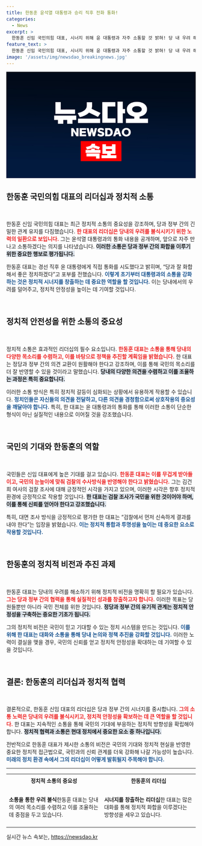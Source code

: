 ```yaml
---
title: 한동훈 윤석열 대통령과 승리 직후 전화 통화!
categories:
  - News
excerpt: >
  한동훈 신임 국민의힘 대표, 시너지 위해 윤 대통령과 자주 소통할 것 밝혀! 당 내 우려 해소를 위한 통화 내용 공개, 김건희 여사 조사에 대한 입장도 주목받아. 정치권의 긴장감 속, 한 대표의 행보를 주목하세요!
feature_text: >
  한동훈 신임 국민의힘 대표, 시너지 위해 윤 대통령과 자주 소통할 것 밝혀! 당 내 우려 해소를 위한 통화 내용 공개, 김건희 여사 조사에 대한 입장도 주목받아. 정치권의 긴장감 속, 한 대표의 행보를 주목하세요!
image: '/assets/img/newsdao_breakingnews.jpg'
---
```


<p><img src="/assets/img/newsdao_breakingnews.jpg" alt="pcversion 속보" /></p>

<h2 data-ke-size="size26">한동훈 국민의힘 대표의 리더십과 정치적 소통</h2>

<p data-ke-size="size16">&nbsp;</p>

<p>한동훈 신임 국민의힘 대표는 최근 정치적 소통의 중요성을 강조하며, 당과 정부 간의 긴밀한 관계 유지를 다짐했습니다. <b><span style="color: #ee2323;">한 대표의 리더십은 당내의 우려를 불식시키기 위한 노력의 일환으로 보입니다.</span></b> 그는 윤석열 대통령과의 통화 내용을 공개하며, 앞으로 자주 만나고 소통하겠다는 의지를 나타냈습니다. <b><span style="background-color: #21538527;">이러한 소통은 당과 정부 간의 화합을 이루기 위한 중요한 행보로 평가됩니다.</span></b> </p>

<p>한동훈 대표는 경선 직후 윤 대통령에게 직접 통화를 시도했다고 밝히며, “당과 잘 화합해서 좋은 정치하겠다”고 포부를 전했습니다. <b><span style="color: #1a5490;">이렇게 초기부터 대통령과의 소통을 강화하는 것은 정치적 시너지를 창출하는 데 중요한 역할을 할 것입니다.</span></b> 이는 당내에서의 우려를 덜어주고, 정치적 안정성을 높이는 데 기여할 것입니다.</p>

<p data-ke-size="size16">&nbsp;</p>

<h2 data-ke-size="size26">정치적 안전성을 위한 소통의 중요성</h2>

<p data-ke-size="size16">&nbsp;</p>

<p>정치적 소통은 효과적인 리더십의 필수 요소입니다. <b><span style="color: #ee2323;">한동훈 대표는 소통을 통해 당내의 다양한 목소리를 수렴하고, 이를 바탕으로 정책을 추진할 계획임을 밝혔습니다.</span></b> 한 대표는 정당과 정부 간의 의견 교환이 원활해야 한다고 강조하며, 이를 통해 국민의 목소리를 더 잘 반영할 수 있을 것이라고 말했습니다. <b><span style="background-color: #21538527;">당내의 다양한 의견을 수렴하고 이를 조율하는 과정은 특히 중요합니다.</span></b> </p>

<p>이러한 소통 방식은 특히 정치적 갈등이 심화되는 상황에서 유용하게 작용할 수 있습니다. <b><span style="color: #1a5490;">정치인들은 자신들의 의견을 전달하고, 다른 의견을 경청함으로써 상호작용의 중요성을 깨달아야 합니다.</span></b> 특히, 한 대표는 윤 대통령과의 통화를 통해 이러한 소통이 단순한 형식이 아닌 실질적인 내용으로 이어질 것을 강조했습니다.</p>

<p data-ke-size="size16">&nbsp;</p>

<h2 data-ke-size="size26">국민의 기대와 한동훈의 역할</h2>

<p data-ke-size="size16">&nbsp;</p>

<p>국민들은 신임 대표에게 높은 기대를 걸고 있습니다. <b><span style="color: #ee2323;">한동훈 대표는 이를 무겁게 받아들이고, 국민의 눈높이에 맞춰 검찰의 수사방식을 반영해야 한다고 밝혔습니다.</span></b> 그는 김건희 여사의 검찰 조사에 대해 긍정적인 시각을 가지고 있으며, 이러한 시각은 향후 정치적 환경에 긍정적으로 작용할 것입니다. <b><span style="background-color: #21538527;">한 대표는 검찰 조사가 국민을 위한 것이어야 하며, 이를 통해 신뢰를 얻어야 한다고 강조했습니다.</span></b></p>

<p>특히, 대면 조사 방식을 긍정적으로 평가한 한 대표는 “검찰에서 먼저 신속하게 결과를 내야 한다”는 입장을 밝혔습니다. <b><span style="color: #1a5490;">이는 정치적 통합과 투명성을 높이는 데 중요한 요소로 작용할 것입니다.</span></b> </p>

<p data-ke-size="size16">&nbsp;</p>

<h2 data-ke-size="size26">한동훈의 정치적 비전과 추진 과제</h2>

<p data-ke-size="size16">&nbsp;</p>

<p>한동훈 대표는 당내의 우려를 해소하기 위해 정치적 비전을 명확히 할 필요가 있습니다. <b><span style="color: #ee2323;">그는 당과 정부 간의 협력을 통해 실질적인 성과를 창출하고자 합니다.</span></b> 이러한 목표는 당원들뿐만 아니라 국민 전체를 위한 것입니다. <b><span style="background-color: #21538527;">정당과 정부 간의 유기적 관계는 정치적 안정성을 구축하는 중요한 기초가 됩니다.</span></b></p>

<p>그의 정치적 비전은 국민이 믿고 기대할 수 있는 정치 시스템을 만드는 것입니다. <b><span style="color: #1a5490;">이를 위해 한 대표는 대화와 소통을 통해 당내 논의와 정책 추진을 강화할 것입니다.</span></b> 이러한 노력이 결실을 맺을 경우, 국민의 신뢰를 얻고 정치적 안정성을 확대하는 데 기여할 수 있을 것입니다.</p>

<p data-ke-size="size16">&nbsp;</p>

<h2 data-ke-size="size26">결론: 한동훈의 리더십과 정치적 협력</h2>

<p data-ke-size="size16">&nbsp;</p>

<p>결론적으로, 한동훈 신임 대표의 리더십은 당과 정부 간의 시너지를 중시합니다. <b><span style="color: #ee2323;">그의 소통 노력은 당내의 우려를 불식시키고, 정치적 안정성을 확보하는 데 큰 역할을 할 것입니다.</span></b> 한 대표는 지속적인 소통을 통해 국민의 기대에 부응하는 정치적 방향성을 확립해야 합니다. <b><span style="background-color: #21538527;">정치적 협력과 소통은 현대 정치에서 중요한 요소 중 하나입니다.</span></b> </p>

<p>전반적으로 한동훈 대표가 제시한 소통의 비전은 국민의 기대와 정치적 현실을 반영한 중요한 정치적 접근법으로, 국민과의 신뢰 관계를 더욱 강화해 나갈 가능성이 높습니다. <b><span style="color: #1a5490;">미래의 정치 환경 속에서 그의 리더십이 어떻게 발휘될지 주목해야 합니다.</span></b></p>

<hr>

<table style="width: 100%;">
  <tr>
    <td style="text-align: center; height: 30px;"><b>정치적 소통의 중요성</b></td>
    <td style="text-align: center; height: 30px;"><b>한동훈의 리더십</b></td>
  </tr>
  <tr>
    <td style="height: 100px;"><b>소통을 통한 우려 불식</b>한동훈 대표는 당내의 여러 목소리를 수렴하고 이를 조율하는 데 중점을 두고 있습니다.</td>
    <td style="height: 100px;"><b>시너지를 창출하는 리더십</b>한 대표는 많은 대화를 통해 정치적 화합을 이루겠다는 방향성을 세우고 있습니다.</td>
  </tr>
</table>
실시간 뉴스 속보는, <a href="https://newsdao.kr" rel="dofollow">https://newsdao.kr</a>



